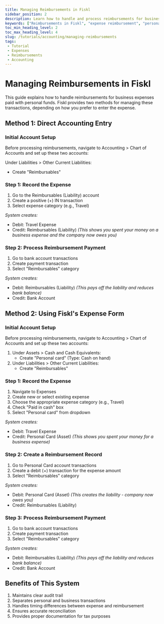 ```yaml
---
title: Managing Reimbursements in Fiskl
sidebar_position: 2
description: Learn how to handle and process reimbursements for business expenses paid with personal funds in Fiskl.
keywords: ["Reimbursements in Fiskl", "expense reimbursement", "personal expense reimbursement", "business expense management"]
toc_min_heading_level: 2
toc_max_heading_level: 4
slug: /tutorials/accounting/managing-reimbursements
tags:
 - Tutorial
 - Expenses
 - Reimbursements
 - Accounting
---
```


# Managing Reimbursements in Fiskl

This guide explains how to handle reimbursements for business expenses paid with personal funds. Fiskl provides two methods for managing these transactions, depending on how you prefer to enter the expense.

## Method 1: Direct Accounting Entry

### Initial Account Setup

Before processing reimbursements, navigate to Accounting > Chart of Accounts and set up these two accounts:

Under Liabilities > Other Current Liabilities:
- Create "Reimbursables"

### Step 1: Record the Expense

1. Go to the Reimbursables (Liability) account
2. Create a positive (+) IN transaction
3. Select expense category (e.g., Travel)

*System creates:*
- Debit: Travel Expense
- Credit: Reimbursables (Liability) *(This shows you spent your money on a business expense and the company now owes you)*

### Step 2: Process Reimbursement Payment

1. Go to bank account transactions
2. Create payment transaction
3. Select "Reimbursables" category

*System creates:*
- Debit: Reimbursables (Liability) *(This pays off the liability and reduces bank balance)*
- Credit: Bank Account

## Method 2: Using Fiskl's Expense Form

### Initial Account Setup

Before processing reimbursements, navigate to Accounting > Chart of Accounts and set up these two accounts:

1. Under Assets > Cash and Cash Equivalents:
   - Create "Personal card" (Type: Cash on hand)
2. Under Liabilities > Other Current Liabilities:
   - Create "Reimbursables"

### Step 1: Record the Expense

1. Navigate to Expenses
2. Create new or select existing expense
3. Choose the appropriate expense category (e.g., Travel)
4. Check "Paid in cash" box
5. Select "Personal card" from dropdown

*System creates:*
- Debit: Travel Expense
- Credit: Personal Card (Asset) *(This shows you spent your money for a business expense)*

### Step 2: Create a Reimbursement Record

1. Go to Personal Card account transactions
2. Create a debit (+) transaction for the expense amount
3. Select "Reimbursables" category

*System creates:*
- Debit: Personal Card (Asset) *(This creates the liability - company now owes you)*
- Credit: Reimbursables (Liability)

### Step 3: Process Reimbursement Payment

1. Go to bank account transactions
2. Create payment transaction
3. Select "Reimbursables" category

*System creates:*
- Debit: Reimbursables (Liability) *(This pays off the liability and reduces bank balance)*
- Credit: Bank Account

## Benefits of This System

1. Maintains clear audit trail
2. Separates personal and business transactions
3. Handles timing differences between expense and reimbursement
4. Ensures accurate reconciliation
5. Provides proper documentation for tax purposes
